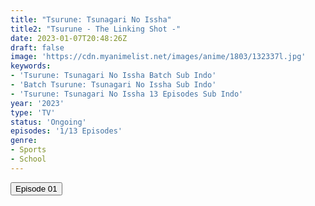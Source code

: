 ```yaml
---
title: "Tsurune: Tsunagari No Issha"
title2: "Tsurune - The Linking Shot -"
date: 2023-01-07T20:48:26Z
draft: false
image: 'https://cdn.myanimelist.net/images/anime/1803/132337l.jpg'
keywords:
- 'Tsurune: Tsunagari No Issha Batch Sub Indo'
- 'Batch Tsurune: Tsunagari No Issha Sub Indo'
- 'Tsurune: Tsunagari No Issha 13 Episodes Sub Indo'
year: '2023'
type: 'TV'
status: 'Ongoing'
episodes: '1/13 Episodes'
genre:
- Sports
- School
---
```


<div class="d-g gg-5 gtc-r ai-c">
<button onclick="window.open('?arc=xEwp9xKrhM_20230107/1/MP4/Kuramanime-TSURUNE_S2-01-480p-Leafa','_blank')">Episode 01</button>
</div>